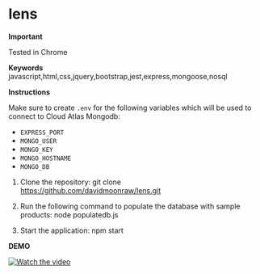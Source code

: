 # lens

**Important**

Tested in Chrome

**Keywords**
javascript,html,css,jquery,bootstrap,jest,express,mongoose,nosql

**Instructions**

Make sure to create `.env` for the following variables which will be used to connect to Cloud Atlas Mongodb:

- `EXPRESS_PORT`
- `MONGO_USER`
- `MONGO_KEY`
- `MONGO_HOSTNAME`
- `MONGO_DB`

1. Clone the repository:
git clone https://github.com/davidmoonraw/lens.git


2. Run the following command to populate the database with sample products:
node populatedb.js


3. Start the application:
npm start



**DEMO**

[![Watch the video](https://raw.githubusercontent.com/davidmoonraw/lens/blob/main/demo/lensthumbnail.gif)](https://raw.githubusercontent.com/davidmoonraw/lens/blob/main/demo/Lens.mp4)
